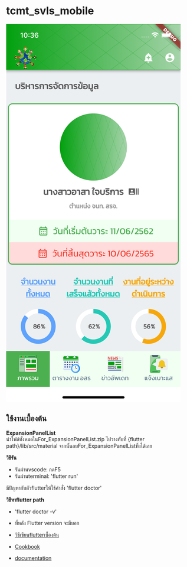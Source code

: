 # tcmt_svls_mobile

![alt text](https://github.com/oldevill14/tcmt_svls_mobile/blob/master/sample.png?raw=true)
## ใช้งานเบื้องต้น

**ExpansionPanelList**  
นำไฟล์ทั้งหมดในFor_ExpansionPanelList.zip
ไปวางทับที่ {flutter path}/lib/src/material
จากนั้นลบFor_ExpansionPanelListทิ้งได้เลย

**วิธีรัน**  
- รันผ่านvscode: กดF5
- รันผ่านterminal: 'flutter run' 

มีปัญหากับตัวflutterให้ใช้คำสั่ง 'flutter doctor'

**วิธีหาflutter path**  
- 'flutter doctor -v'
- ที่หลัง Flutter version จะมีบอก

- [วิธีเขียนflutterเบื้องต้น](https://flutter.dev/docs/get-started/codelab)
- [Cookbook](https://flutter.dev/docs/cookbook)
- [documentation](https://flutter.dev/docs)